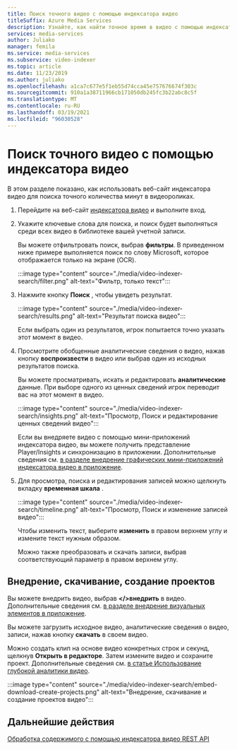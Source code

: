 ```yaml
---
title: Поиск точного видео с помощью индексатора видео
titleSuffix: Azure Media Services
description: Узнайте, как найти точное время в видео с помощью индексатора видео.
services: media-services
author: Juliako
manager: femila
ms.service: media-services
ms.subservice: video-indexer
ms.topic: article
ms.date: 11/23/2019
ms.author: juliako
ms.openlocfilehash: a1ca7c677e5f1eb55d74cca45e757676674f303c
ms.sourcegitcommit: 910a1a38711966cb171050db245fc3b22abc8c5f
ms.translationtype: MT
ms.contentlocale: ru-RU
ms.lasthandoff: 03/19/2021
ms.locfileid: "96030528"
---
```

# <a name="search-for-exact-moments-in-videos-with-video-indexer"></a>Поиск точного видео с помощью индексатора видео

В этом разделе показано, как использовать веб-сайт индексатора видео для поиска точного количества минут в видеороликах.

1. Перейдите на веб-сайт [индексатора видео](https://www.videoindexer.ai/) и выполните вход.
1. Укажите ключевые слова для поиска, и поиск будет выполняться среди всех видео в библиотеке вашей учетной записи. 

    Вы можете отфильтровать поиск, выбрав **фильтры**. В приведенном ниже примере выполняется поиск по слову Microsoft, которое отображается только на экране (OCR).

    :::image type="content" source="./media/video-indexer-search/filter.png" alt-text="Фильтр, только текст":::
1. Нажмите кнопку **Поиск** , чтобы увидеть результат.

    :::image type="content" source="./media/video-indexer-search/results.png" alt-text="Результат поиска видео":::

    Если выбрать один из результатов, игрок попытается точно указать этот момент в видео.
1. Просмотрите обобщенные аналитические сведения о видео, нажав кнопку **воспроизвести** в видео или выбрав один из исходных результатов поиска. 

    Вы можете просматривать, искать и редактировать **аналитические** данные. При выборе одного из ценных сведений игрок переводит вас на этот момент в видео.  

    :::image type="content" source="./media/video-indexer-search/insights.png" alt-text="Просмотр, Поиск и редактирование ценных сведений видео":::

    Если вы внедряете видео с помощью мини-приложений индексатора видео, вы можете получить представление Player/Insights и синхронизацию в приложении. Дополнительные сведения см. [в разделе внедрение графических мини-приложений индексатора видео в приложение](video-indexer-embed-widgets.md).
1. Для просмотра, поиска и редактирования записей можно щелкнуть вкладку **временная шкала** . 

    :::image type="content" source="./media/video-indexer-search/timeline.png" alt-text="Просмотр, Поиск и изменение записей видео":::

    Чтобы изменить текст, выберите **изменить** в правом верхнем углу и измените текст нужным образом. 

    Можно также преобразовать и скачать записи, выбрав соответствующий параметр в правом верхнем углу. 

## <a name="embed-download-create-projects"></a>Внедрение, скачивание, создание проектов

Вы можете внедрить видео, выбрав **</>внедрить** в видео. Дополнительные сведения см. [в разделе внедрение визуальных элементов в приложение](video-indexer-embed-widgets.md).

Вы можете загрузить исходное видео, аналитические сведения о видео, записи, нажав кнопку **скачать** в своем видео.

Можно создать клип на основе видео конкретных строк и секунд, щелкнув **Открыть в редакторе**. Затем измените видео и сохраните проект. Дополнительные сведения см. [в статье Использование глубокой аналитики видео](use-editor-create-project.md).

:::image type="content" source="./media/video-indexer-search/embed-download-create-projects.png" alt-text="Внедрение, скачивание и создание проектов видео":::

## <a name="next-steps"></a>Дальнейшие действия

[Обработка содержимого с помощью индексатора видео REST API](video-indexer-use-apis.md)
